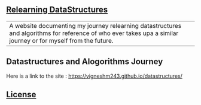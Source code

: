 ## [Relearning DataStructures](https://vigneshm243.github.io/datastructures/)
<table>
<tr>
<td>
A website documenting my journey relearning datastructures and algorithms for reference of who ever takes upa a similar journey or for myself from the future.
</td>
</tr>
</table>


## Datastructures and Alogorithms Journey
Here is a link to the site :  https://vigneshm243.github.io/datastructures/

## [License](https://github.com/vigneshm243/datastructures/blob/master/LICENSE.md)
